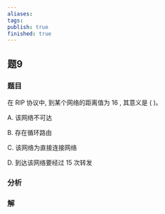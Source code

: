 ```yaml
---
aliases: 
tags: 
publish: true
finished: true
---
```

## 题9
### 题目
在 RIP 协议中, 到某个网络的距离值为 16 , 其意义是 ( )。

A. 该网络不可达

B. 存在循环路由

C. 该网络为直接连接网络

D. 到达该网络要经过 15 次转发
### 分析

### 解

